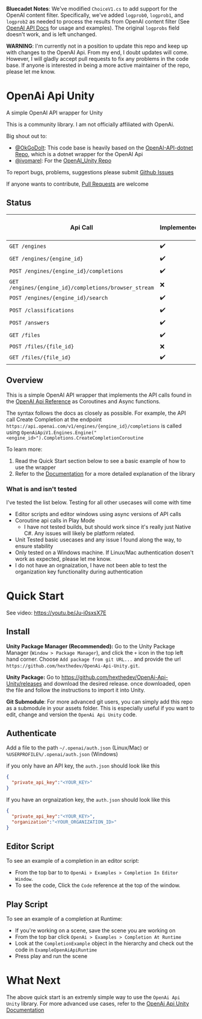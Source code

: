 **Bluecadet Notes**: We've modified `ChoiceV1.cs` to add support for the OpenAI content filter. Specifically, we've added `logprob0`, `logprob1`, and `logprob2` as needed to process the results from OpenAI content filter (See [OpenAI API Docs](https://beta.openai.com/docs/engines/content-filter) for usage and examples). The original `logprobs` field doesn't work, and is left unchanged.

**WARNING**: I'm currently not in a position to update this repo and keep up with changes to the OpenAI Api. From my end, I doubt updates will come. However, I will gladly accept pull requests to fix any problems in the code base. If anyone is interested in being a more active maintainer of the repo, please let me know. 

# OpenAi Api Unity
A simple OpenAI API wrapper for Unity 

This is a community library. I am not officially affiliated with OpenAi.

Big shout out to:
* [@OkGoDoIt](https://github.com/OkGoDoIt): This code base is heavily based on the [OpenAI-API-dotnet Repo](https://github.com/OkGoDoIt/OpenAI-API-dotnet), which is a dotnet wrapper for the OpenAI Api
* [@ivomarel](https://github.com/ivomarel): For the [OpenAI_Unity Repo](https://github.com/hexthedev/OpenAI_Unity)

To report bugs, problems, suggestions please submit [Github Issues](https://github.com/hexthedev/OpenAi-Api-Unity/issues)

If anyone wants to contribute, [Pull Requests](https://github.com/hexthedev/OpenAi-Api-Unity/pulls) are welcome

## Status
| Api Call | Implemented | Bare-Minimum Tests | Thourough Tests | 
| --- | --- | --- | --- |
| `GET /engines` | :heavy_check_mark: | :heavy_check_mark: | :heavy_check_mark: |
| `GET /engines/{engine_id}` | :heavy_check_mark: | :heavy_check_mark: | :heavy_check_mark: |
| `POST /engines/{engine_id}/completions` | :heavy_check_mark: | :heavy_check_mark: | :heavy_check_mark: |
| `GET /engines/{engine_id}/completions/browser_stream` | :x: | :heavy_minus_sign: | :heavy_minus_sign: |
| `POST /engines/{engine_id}/search` | :heavy_check_mark: | :heavy_check_mark: | :heavy_minus_sign: |
| `POST /classifications` | :heavy_check_mark: | :heavy_check_mark: | :heavy_minus_sign: |
| `POST /answers` | :heavy_check_mark: | :heavy_check_mark: | :heavy_minus_sign: |
| `GET /files` | :heavy_check_mark: | :heavy_minus_sign: | :heavy_minus_sign: |
| `POST /files/{file_id}` | :x: | :heavy_minus_sign: | :heavy_minus_sign: |
| `GET /files/{file_id}` | :heavy_check_mark: | :heavy_minus_sign: | :heavy_minus_sign: |

## Overview
This is a simple OpenAI API wrapper that implements the API calls found in the [OpenAI Api Reference](https://beta.openai.com/docs/api-reference) as Coroutines and Async functions. 

The syntax follows the docs as closely as possible. For example, the API call Create Completion at the endpoint `https://api.openai.com/v1/engines/{engine_id}/completions` is called using `OpenAiApiV1.Engines.Engine("<engine_id>").Completions.CreateCompletionCoroutine`

To learn more:
1. Read the Quick Start section below to see a basic example of how to use the wrapper
2. Refer to the [Documentation](https://github.com/hexthedev/OpenAi-Api-Unity/tree/main/Documentation) for a more detailed explanation of the library

### What is and isn't tested
I've tested the list below. Testing for all other usecases will come with time
* Editor scripts and editor windows using async versions of API calls
* Coroutine api calls in Play Mode
  * I have not tested builds, but should work since it's really just Native C#. Any issues will likely be platform related. 
* Unit Tested basic usecases and any issue I found along the way, to ensure stability
* Only tested on a Windows machine. If Linux/Mac authentication dosen't work as expected, please let me know. 
* I do not have an orgnaization, I have not been able to test the organization key functionality during authentication

# Quick Start

See video: https://youtu.be/Ju-i0sxsX7E

## Install

**Unity Package Manager (Recommended):**
Go to the Unity Package Manager (`Window > Package Manager`), and click the `+` icon in the top left hand corner. Choose `Add package from git URL...` and provide the url `https://github.com/hexthedev/OpenAi-Api-Unity.git`.

**Unity Package:**
Go to https://github.com/hexthedev/OpenAi-Api-Unity/releases and download the desired release. once downloaded, open the file and follow the instructions to import it into Unity. 

**Git Submodule**:
For more advanced git users, you can simply add this repo as a submodule in your assets folder. This is especially useful if you want to edit, change and version the `OpenAi Api Unity` code.

## Authenticate
Add a file to the path `~/.openai/auth.json` (Linux/Mac) or `%USERPROFILE%/.openai/auth.json` (Windows)

if you only have an API key, the `auth.json` should look like this
```json
{
  "private_api_key":"<YOUR_KEY>"
}
```

If you have an orgnaization key, the `auth.json` should look like this
```json
{
  "private_api_key":"<YOUR_KEY>",
  "organization":"<YOUR_ORGANIZATION_ID>"
}
```

## Editor Script
To see an example of a completion in an editor script:
  * From the top bar to to `OpenAi > Examples > Completion In Editor Window`.
  * To see the code, Click the `Code` reference at the top of the window. 

## Play Script
To see an example of a completion at Runtime:
  * If you're working on a scene, save the scene you are working on
  * From the top bar click `OpenAi > Examples > Completion At Runtime`
  * Look at the `CompletionExample` object in the hierarchy and check out the code in `ExampleOpenAiApiRuntime`
  * Press play and run the scene

# What Next
The above quick start is an extremly simple way to use the `OpenAi Api Unity` library. For more advanced use cases, refer to the [OpenAi Api Unity Documentation](https://github.com/hexthedev/OpenAi-Api-Unity/tree/main/Documentation)
